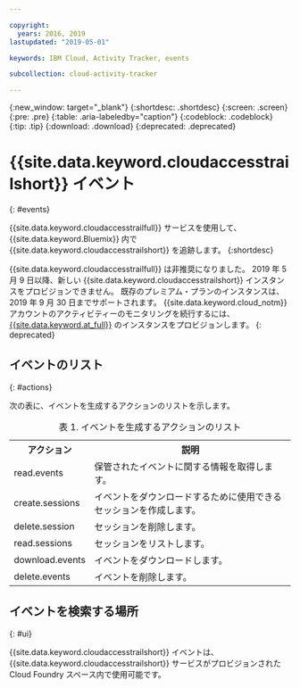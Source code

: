 ```yaml
---

copyright:
  years: 2016, 2019
lastupdated: "2019-05-01"

keywords: IBM Cloud, Activity Tracker, events

subcollection: cloud-activity-tracker

---
```


{:new_window: target="_blank"}
{:shortdesc: .shortdesc}
{:screen: .screen}
{:pre: .pre}
{:table: .aria-labeledby="caption"}
{:codeblock: .codeblock}
{:tip: .tip}
{:download: .download}
{:deprecated: .deprecated}


# {{site.data.keyword.cloudaccesstrailshort}} イベント
{: #events}

{{site.data.keyword.cloudaccesstrailfull}} サービスを使用して、{{site.data.keyword.Bluemix}} 内で {{site.data.keyword.cloudaccesstrailshort}} を追跡します。 
{:shortdesc}

{{site.data.keyword.cloudaccesstrailfull}} は非推奨になりました。 2019 年 5 月 9 日以降、新しい {{site.data.keyword.cloudaccesstrailshort}} インスタンスをプロビジョンできません。 既存のプレミアム・プランのインスタンスは、2019 年 9 月 30 日までサポートされます。 {{site.data.keyword.cloud_notm}} アカウントのアクティビティーのモニタリングを続行するには、[{{site.data.keyword.at_full}}](/docs/services/Activity-Tracker-with-LogDNA?topic=logdnaat-getting-started#getting-started) のインスタンスをプロビジョンします。
{: deprecated}


## イベントのリスト
{: #actions}

次の表に、イベントを生成するアクションのリストを示します。

<table>
  <caption>表 1. イベントを生成するアクションのリスト</caption>
  <tr>
    <th>アクション</th>
	  <th>説明</th>
  <tr>
  <tr>
    <td>read.events</td>
	  <td>保管されたイベントに関する情報を取得します。</td>
  </tr>
  <tr>
    <td>create.sessions</td>
	  <td>イベントをダウンロードするために使用できるセッションを作成します。</td>
  </tr>
  <tr>
    <td>delete.session</td>
	  <td>セッションを削除します。</td>
  </tr>
  <tr>
    <td>read.sessions</td>
	  <td>セッションをリストします。</td>
  </tr>
  <tr>
    <td>download.events</td>
	  <td>イベントをダウンロードします。</td>
  </tr>
  <tr>
    <td>delete.events</td>
	  <td>イベントを削除します。</td>
  </tr>
</table>


## イベントを検索する場所
{: #ui}
 	
{{site.data.keyword.cloudaccesstrailshort}} イベントは、{{site.data.keyword.cloudaccesstrailshort}} サービスがプロビジョンされた Cloud Foundry スペース内で使用可能です。
